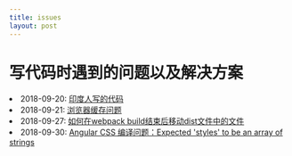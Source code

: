 ```yaml
---
title: issues
layout: post
---
```


# 写代码时遇到的问题以及解决方案

<li>2018-09-20: <a href="/2018/09/20/issues-india-project.html">印度人写的代码</a></li>

<li>2018-09-21: <a href="/2018/09/21/issues-cache-busting.html">浏览器缓存问题</a></li>

<li>2018-09-27: <a href="/2018/09/27/issues-webpack-file-management.html">如何在webpack build结束后移动dist文件中的文件</a></li>

<li>2018-09-30: <a href="/2018/09/30/issues-angular-css.html">Angular CSS 编译问题：Expected 'styles' to be an array of strings</a></li>